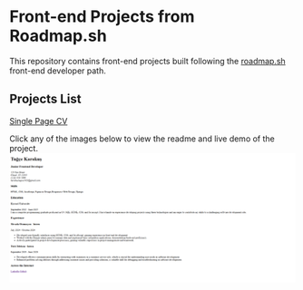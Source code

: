 # Front-end Projects from Roadmap.sh
This repository contains front-end projects built following the [roadmap.sh](https://roadmap.sh/) front-end developer path.


## Projects List
[Single Page CV](https://roadmap.sh/projects/single-page-cv)


Click any of the images below to view the readme and live demo of the project.
[![](images/single-page-cv.png)](01-single-page-cv) 

